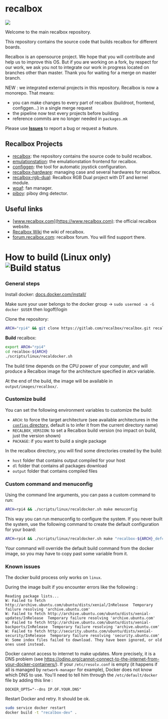 recalbox
========
![](https://s3-eu-west-1.amazonaws.com/forums.recalbox.com/8d81e556-aefb-4729-ad2f-9d7386eff4cd.png)

Welcome to the main recalbox repository.

This repository contains the source code that builds recalbox for different boards.

Recalbox is an opensource project. We hope that you will contribute and help us to improve this OS.
But if you are working on a fork, by respect for our work, we ask you not to integrate our work in progress located on branches other than master.
Thank you for waiting for a merge on master branch.

NEW : we integrated external projects in this repository. Recalbox is now a monorepo. That means:
- you can make changes to every part of recalbox (buildroot, frontend, configgen...) in a single merge request
- the pipeline now test every projects before building
- reference commits are no longer needed in `packages.mk`

Please use [**Issues**](https://gitlab.com/recalbox/recalbox/-/issues) to report a bug or request a feature.

## Recalbox Projects
- [recalbox](https://gitlab.com/recalbox/recalbox): the repository contains the source code to build recalbox.
- [emulationstation](./projects/frontend/): the emulationstation frontend for recalbox.
- [configgen](./projects/frontend/): the tool for automatic joystick configuration.
- [recalbox-hardware](./projects/recalbox-hardware/): managing case and several hardwares for recalbox.
- [recalbox-rgb-dual](./projects/recalbox-rgb-dual/): Recalbox RGB Dual project with DT and kernel module.
- [wpaf](./projects/wpaf/): fan manager.
- [piboy](./projects/piboy/): piboy dmg detector.


## Useful links
- [www.recalbox.com](https://www.recalbox.com): the official recalbox website.
- [Recalbox Wiki](https://wiki.recalbox.com) the wiki of recalbox.
- [forum.recalbox.com](https://forum.recalbox.com): recalbox forum. You will find support there.


# How to build (Linux only) ![Build status](https://gitlab.com/recalbox/recalbox/badges/master/pipeline.svg?style=flat-square)

### General steps

Install docker: [docs.docker.com/install/](https://docs.docker.com/install/)

Make sure your user belongs to the docker group -> `sudo usermod -a -G docker $USER` then logoff/login

Clone the repository:

```bash
ARCH="rpi4" && git clone https://gitlab.com/recalbox/recalbox.git recalbox-${ARCH}
```

**Build** recalbox:

```bash
export ARCH="rpi4"
cd recalbox-${ARCH}
./scripts/linux/recaldocker.sh
```

The build time depends on the CPU power of your computer, and will produce a Recalbox image for the architecture specified in `ARCH` variable.

At the end of the build, the image will be available in `output/images/recalbox/`.

### Customize build

You can set the following environment variables to customize the build:
* `ARCH`: to force the target architecture (see available architectures in the [`configs` directory](configs), default is to infer it from the current directory name)
* `RECALBOX_VERSION`: to set a Recalbox build version (no impact on build, just the version shown)
* `PACKAGE`: if you want to build a single package

In the recalbox directory, you will find some directories created by the build:
* `host` folder that contains output compiled for your host
* `dl` folder that contains all packages download
* `output` folder that contains compiled files

### Custom command and menuconfig

Using the command line arguments, you can pass a custom command to run:
```bash
ARCH=rpi4 && ./scripts/linux/recaldocker.sh make menuconfig
```

This way you can run menuconfig to configure the system. If you never built the system, use the following command to create the default configuration for your board:
```bash
ARCH=rpi4 && ./scripts/linux/recaldocker.sh make "recalbox-${ARCH}_defconfig" && make menuconfig
```

Your command will override the default build command from the docker image, so you may have to copy past some variable from it.

### Known issues

The docker build process only works on `linux`.

During the image built if you encounter errors like the following :

```text
Reading package lists...
W: Failed to fetch http://archive.ubuntu.com/ubuntu/dists/xenial/InRelease  Temporary failure resolving 'archive.ubuntu.com'
W: Failed to fetch http://archive.ubuntu.com/ubuntu/dists/xenial-updates/InRelease  Temporary failure resolving 'archive.ubuntu.com'
W: Failed to fetch http://archive.ubuntu.com/ubuntu/dists/xenial-backports/InRelease  Temporary failure resolving 'archive.ubuntu.com'
W: Failed to fetch http://security.ubuntu.com/ubuntu/dists/xenial-security/InRelease  Temporary failure resolving 'security.ubuntu.com'
W: Some index files failed to download. They have been ignored, or old ones used instead.
```
Docker cannot access to internet to make updates. More precisely, it is a DNS problem (see https://odino.org/cannot-connect-to-the-internet-from-your-docker-containers/). If your `/etc/resolv.conf` is empty (it happens if all is managed by `network-manager` for example), Docker does not know which DNS to use. You'll need to tell him through the `/etc/default/docker` file by adding this line :

```text
DOCKER_OPTS="--dns IP.OF.YOUR.DNS"
```
Restart Docker and retry. It should be ok.

```bash
sudo service docker restart
docker build -t "recalbox-dev" .
```
